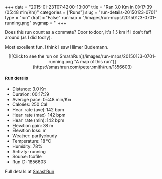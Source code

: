 +++
date = "2015-01-23T07:42:00-13:00"
title = "Ran 3.0 Km in 00:17:39 (05:48 min/Km)"
categories = ["Runs"]
slug = "run-details-20150123-0701"
type = "run"
draft = "False"
runmap = "/images/run-maps/20150123-0701-running.png"
svgmap = '<polyline points="0 42, 26 58, 28 58, 50 63, 58 84, 76 88, 84 80, 94 71, 96 64, 92 54, 97 47, 100 43, 97 41, 76 46, 67 32, 68 23, 53 16, 55 16, 55 12">'
+++

Does this run count as a commute?  Door to door, it's 1.5 km if I don't faff around (as I did today). 

Most excellent fun. I think I saw Hilmer Budlemann. 



<!--more-->

<center>
[![Click to see the run on SmashRun](/images/run-maps/20150123-0701-running.png "A map of this run")](https://smashrun.com/peter.smith/run/1856603)
</center>

#### Run details

* Distance: 3.0 Km
* Duration: 00:17:39
* Average pace: 05:48 min/Km
* Calories: 250 Cal
* Heart rate (ave): 142 bpm
* Heart rate (max): 142 bpm
* Heart rate (min): 142 bpm
* Elevation gain: 38 m
* Elevation loss:  m
* Weather: partlycloudy
* Temperature: 18 &deg;C
* Humidity: 78%
* Activity: running
* Source: tcxfile
* Run ID: 1856603

Full details at [SmashRun](https://smashrun.com/peter.smith/run/1856603)